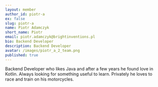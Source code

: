 ```yaml
---
layout: member
author_id: piotr-a
ex: false
slug: piotr-a
name: Piotr Adamczyk
short_name: Piotr
email: piotr.adamczyk@brightinventions.pl
bio: Backend Developer
description: Backend Developer
avatar: /images/piotr_a_2_team.png
published: true
---
```

Backend Developer who likes Java and after a few years he found love in Kotlin. Always looking for something useful to learn. Privately he loves to race and train on his motorcycles.
